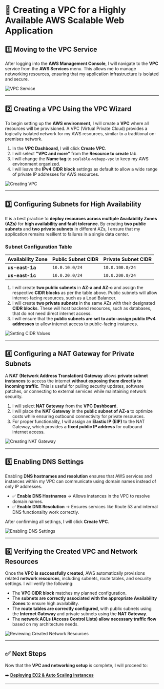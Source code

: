 # 🚀 Creating a VPC for a Highly Available AWS Scalable Web Application  

## **1️⃣ Moving to the VPC Service**
After logging into the **AWS Management Console**, I will navigate to the **VPC** service from the **AWS Services** menu. This allows me to manage networking resources, ensuring that my application infrastructure is isolated and secure.  

![VPC Service](../screenshots/vpc-service.png)  

---

## **2️⃣ Creating a VPC Using the VPC Wizard**
To begin setting up the **AWS environment**, I will create a **VPC** where all resources will be provisioned. A VPC (Virtual Private Cloud) provides a logically isolated network for my AWS resources, similar to a traditional on-premises network.  

1. In the **VPC Dashboard**, I will click **Create VPC**.  
2. I will select **"VPC and more"** from the **Resource to create** tab.  
3. I will change the **Name tag** to `scalable-webapp-vpc` to keep my AWS environment organized.  
4. I will leave the **IPv4 CIDR block** settings as default to allow a wide range of private IP addresses for AWS resources.  

![Creating VPC](../screenshots/create-vpc.png)  

---

## **3️⃣ Configuring Subnets for High Availability**
It is a best practice to **deploy resources across multiple Availability Zones (AZs)** for **high availability and fault tolerance**. By creating **two public subnets** and **two private subnets** in different AZs, I ensure that my application remains resilient to failures in a single data center.

### **Subnet Configuration Table**
| **Availability Zone** | **Public Subnet CIDR** | **Private Subnet CIDR** |
|----------------------|----------------------|----------------------|
| **us-east-1a** | `10.0.10.0/24` | `10.0.100.0/24` |
| **us-east-1c** | `10.0.20.0/24` | `10.0.200.0/24` |

1. I will create **two public subnets** in **AZ-a and AZ-c** and assign the respective **CIDR blocks** as per the table above. Public subnets will allow internet-facing resources, such as a Load Balancer.  
2. I will create **two private subnets** in the same AZs with their designated **CIDR blocks**. These will host backend resources, such as databases, that do not need direct internet access.  
3. I will ensure that the **public subnets are set to auto-assign public IPv4 addresses** to allow internet access to public-facing instances.  

![Setting CIDR Values](../screenshots/set-cidr-values.png)  

---

## **4️⃣ Configuring a NAT Gateway for Private Subnets**
A **NAT (Network Address Translation) Gateway** allows **private subnet instances** to access the internet **without exposing them directly to incoming traffic**. This is useful for pulling security updates, software patches, or connecting to external services while maintaining network security.

1. I will select **NAT Gateway** from the **VPC Dashboard**.  
2. I will place the **NAT Gateway** in the **public subnet of AZ-a** to optimize costs while ensuring outbound connectivity for private resources.  
3. For proper functionality, I will assign an **Elastic IP (EIP)** to the NAT Gateway, which provides a **fixed public IP address** for outbound internet access.    

![Creating NAT Gateway](../screenshots/create-nat-gateway.png)  

---

## **5️⃣ Enabling DNS Settings**
Enabling **DNS hostnames and resolution** ensures that AWS services and instances within my VPC can communicate using domain names instead of only IP addresses.  

- ✅ **Enable DNS Hostnames** → Allows instances in the VPC to resolve domain names.  
- ✅ **Enable DNS Resolution** → Ensures services like Route 53 and internal DNS functionality work correctly.  

After confirming all settings, I will click **Create VPC**.  

![Enabling DNS Settings](../screenshots/enable-dns-settings.png)  

---

## **6️⃣ Verifying the Created VPC and Network Resources**
Once the **VPC is successfully created**, AWS automatically provisions related **network resources**, including subnets, route tables, and security settings. I will verify the following:

- The **VPC CIDR block** matches my planned configuration.  
- The **subnets are correctly associated with the appropriate Availability Zones** to ensure high availability.  
- The **route tables are correctly configured**, with public subnets using the **Internet Gateway** and private subnets using the **NAT Gateway**.  
- The **network ACLs (Access Control Lists) allow necessary traffic flow** based on my architecture needs.  

![Reviewing Created Network Resources](../screenshots/review-network-resources.png)  

---

## **✅ Next Steps**
Now that the **VPC and networking setup** is complete, I will proceed to:

➡️ **[Deploying EC2 & Auto Scaling Instances](../docs/ec2-deployment.md)**  
 

---
